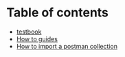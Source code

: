 # Table of contents

* [testbook](README.md)
* [How to guides](how-to-guides.md)
* [How to import a postman collection](how-to-import.md)

